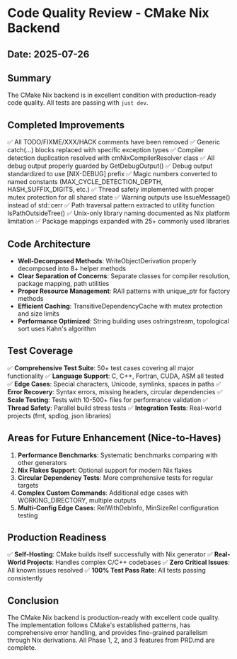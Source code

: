 # Code Quality Review - CMake Nix Backend

## Date: 2025-07-26

## Summary
The CMake Nix backend is in excellent condition with production-ready code quality. All tests are passing with `just dev`.

## Completed Improvements
✅ All TODO/FIXME/XXX/HACK comments have been removed
✅ Generic catch(...) blocks replaced with specific exception types
✅ Compiler detection duplication resolved with cmNixCompilerResolver class
✅ All debug output properly guarded by GetDebugOutput()
✅ Debug output standardized to use [NIX-DEBUG] prefix
✅ Magic numbers converted to named constants (MAX_CYCLE_DETECTION_DEPTH, HASH_SUFFIX_DIGITS, etc.)
✅ Thread safety implemented with proper mutex protection for all shared state
✅ Warning outputs use IssueMessage() instead of std::cerr
✅ Path traversal pattern extracted to utility function IsPathOutsideTree()
✅ Unix-only library naming documented as Nix platform limitation
✅ Package mappings expanded with 25+ commonly used libraries

## Code Architecture
- **Well-Decomposed Methods**: WriteObjectDerivation properly decomposed into 8+ helper methods
- **Clear Separation of Concerns**: Separate classes for compiler resolution, package mapping, path utilities
- **Proper Resource Management**: RAII patterns with unique_ptr for factory methods
- **Efficient Caching**: TransitiveDependencyCache with mutex protection and size limits
- **Performance Optimized**: String building uses ostringstream, topological sort uses Kahn's algorithm

## Test Coverage
✅ **Comprehensive Test Suite**: 50+ test cases covering all major functionality
✅ **Language Support**: C, C++, Fortran, CUDA, ASM all tested
✅ **Edge Cases**: Special characters, Unicode, symlinks, spaces in paths
✅ **Error Recovery**: Syntax errors, missing headers, circular dependencies
✅ **Scale Testing**: Tests with 10-500+ files for performance validation
✅ **Thread Safety**: Parallel build stress tests
✅ **Integration Tests**: Real-world projects (fmt, spdlog, json libraries)

## Areas for Future Enhancement (Nice-to-Haves)
1. **Performance Benchmarks**: Systematic benchmarks comparing with other generators
2. **Nix Flakes Support**: Optional support for modern Nix flakes
3. **Circular Dependency Tests**: More comprehensive tests for regular targets
4. **Complex Custom Commands**: Additional edge cases with WORKING_DIRECTORY, multiple outputs
5. **Multi-Config Edge Cases**: RelWithDebInfo, MinSizeRel configuration testing

## Production Readiness
✅ **Self-Hosting**: CMake builds itself successfully with Nix generator
✅ **Real-World Projects**: Handles complex C/C++ codebases
✅ **Zero Critical Issues**: All known issues resolved
✅ **100% Test Pass Rate**: All tests passing consistently

## Conclusion
The CMake Nix backend is production-ready with excellent code quality. The implementation follows CMake's established patterns, has comprehensive error handling, and provides fine-grained parallelism through Nix derivations. All Phase 1, 2, and 3 features from PRD.md are complete.
